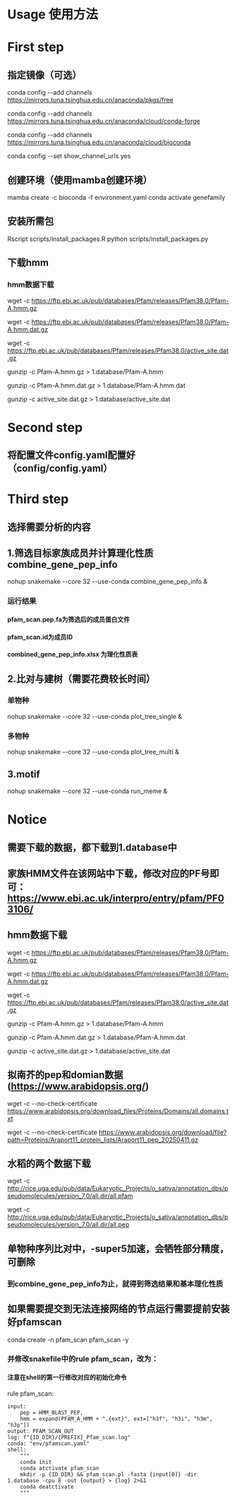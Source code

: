 # Usage 使用方法 #
# First step #
## 指定镜像（可选）
conda config --add channels https://mirrors.tuna.tsinghua.edu.cn/anaconda/pkgs/free

conda config --add channels https://mirrors.tuna.tsinghua.edu.cn/anaconda/cloud/conda-forge

conda config --add channels https://mirrors.tuna.tsinghua.edu.cn/anaconda/cloud/bioconda

conda config --set show_channel_urls yes
## 创建环境（使用mamba创建环境）
mamba create -c bioconda -f environment.yaml
conda activate genefamily
## 安装所需包
Rscript scripts/install_packages.R
python scripts/install_packages.py
## 下载hmm
### hmm数据下载
wget -c https://ftp.ebi.ac.uk/pub/databases/Pfam/releases/Pfam38.0/Pfam-A.hmm.gz

wget -c https://ftp.ebi.ac.uk/pub/databases/Pfam/releases/Pfam38.0/Pfam-A.hmm.dat.gz

wget -c https://ftp.ebi.ac.uk/pub/databases/Pfam/releases/Pfam38.0/active_site.dat.gz

gunzip -c Pfam-A.hmm.gz > 1.database/Pfam-A.hmm

gunzip -c Pfam-A.hmm.dat.gz > 1.database/Pfam-A.hmm.dat

gunzip -c active_site.dat.gz > 1.database/active_site.dat

# Second step #
## 将配置文件config.yaml配置好（config/config.yaml）

# Third step #
## 选择需要分析的内容
## 1.筛选目标家族成员并计算理化性质 combine_gene_pep_info
nohup snakemake --core 32 --use-conda combine_gene_pep_info &
### 运行结果
#### pfam_scan.pep.fa为筛选后的成员蛋白文件
#### pfam_scan.id为成员ID
#### combined_gene_pep_info.xlsx 为理化性质表
## 2.比对与建树（需要花费较长时间）
### 单物种
nohup snakemake --core 32 --use-conda plot_tree_single &
### 多物种
nohup snakemake --core 32 --use-conda plot_tree_multi &
## 3.motif
nohup snakemake --core 32 --use-conda run_meme &

# Notice #
## 需要下载的数据，都下载到1.database中 ####
## 家族HMM文件在该网站中下载，修改对应的PF号即可：https://www.ebi.ac.uk/interpro/entry/pfam/PF03106/
## hmm数据下载
wget -c https://ftp.ebi.ac.uk/pub/databases/Pfam/releases/Pfam38.0/Pfam-A.hmm.gz

wget -c https://ftp.ebi.ac.uk/pub/databases/Pfam/releases/Pfam38.0/Pfam-A.hmm.dat.gz

wget -c https://ftp.ebi.ac.uk/pub/databases/Pfam/releases/Pfam38.0/active_site.dat.gz

gunzip -c Pfam-A.hmm.gz > 1.database/Pfam-A.hmm

gunzip -c Pfam-A.hmm.dat.gz > 1.database/Pfam-A.hmm.dat

gunzip -c active_site.dat.gz > 1.database/active_site.dat
## 拟南芥的pep和domian数据(https://www.arabidopsis.org/)
wget -c --no-check-certificate  https://www.arabidopsis.org/download_files/Proteins/Domains/all.domains.txt

wget -c --no-check-certificate  https://www.arabidopsis.org/download/file?path=Proteins/Araport11_protein_lists/Araport11_pep_20250411.gz
## 水稻的两个数据下载
wget -c http://rice.uga.edu/pub/data/Eukaryotic_Projects/o_sativa/annotation_dbs/pseudomolecules/version_7.0/all.dir/all.pfam

wget -c http://rice.uga.edu/pub/data/Eukaryotic_Projects/o_sativa/annotation_dbs/pseudomolecules/version_7.0/all.dir/all.pep
## 单物种序列比对中，-super5加速，会牺牲部分精度，可删除
### 到combine_gene_pep_info为止，就得到筛选结果和基本理化性质

## 如果需要提交到无法连接网络的节点运行需要提前安装好pfamscan
conda create -n pfam_scan pfam_scan -y
### 并修改snakefile中的rule pfam_scan，改为：
#### 注意在shell的第一行修改对应的初始化命令
rule pfam_scan:

    input:
        pep = HMM_BLAST_PEP,
        hmm = expand(PFAM_A_HMM + ".{ext}", ext=["h3f", "h3i", "h3m", "h3p"])
    output: PFAM_SCAN_OUT
    log: f"{ID_DIR}/{PREFIX}_Pfam_scan.log"
    conda: "env/pfamscan.yaml"
    shell: 
        """
        conda init
        conda atctivate pfam_scan
        mkdir -p {ID_DIR} && pfam_scan.pl -fasta {input[0]} -dir 1.database -cpu 8 -out {output} > {log} 2>&1
        conda deatctivate
        """

